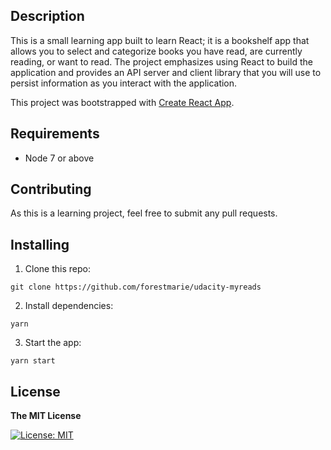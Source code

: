 ## Description 

This is a small learning app built to learn React; it is a bookshelf app that allows you to select and categorize books you have read, are currently reading, or want to read. The project emphasizes using React to build the application and provides an API server and client library that you will use to persist information as you interact with the application.

This project was bootstrapped with [Create React App](https://github.com/facebookincubator/create-react-app).

## Requirements
* Node 7 or above

## Contributing 

As this is a learning project, feel free to submit any pull requests.

## Installing

1. Clone this repo:
```
git clone https://github.com/forestmarie/udacity-myreads
```
2. Install dependencies:
```
yarn
```

3. Start the app:
```
yarn start
```
## License 

**The MIT License**

[![License: MIT](https://img.shields.io/badge/License-MIT-yellow.svg)](https://opensource.org/licenses/MIT)
